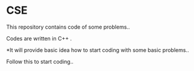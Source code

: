 # CSE

This repository contains code of some problems..

Codes are written in C++ .

*It will provide basic idea how to start coding with some basic problems..

Follow this to start coding..

